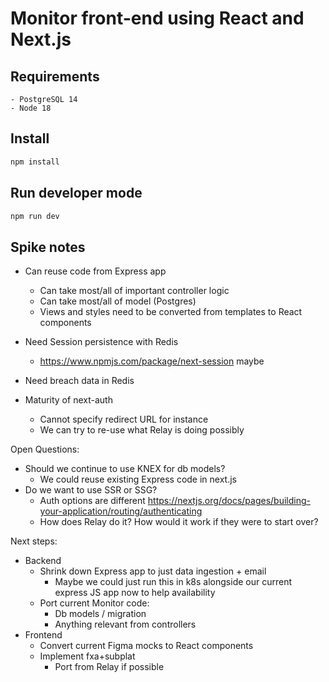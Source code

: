 # Monitor front-end using React and Next.js

## Requirements

    - PostgreSQL 14
    - Node 18

## Install

```sh
npm install
```

## Run developer mode

```sh
npm run dev
```

## Spike notes

- Can reuse code from Express app
    - Can take most/all of important controller logic
    - Can take most/all of model (Postgres)
    - Views and styles need to be converted from templates to React components

- Need Session persistence with Redis
    - https://www.npmjs.com/package/next-session maybe
- Need breach data in Redis
- Maturity of next-auth
    - Cannot specify redirect URL for instance
    - We can try to re-use what Relay is doing possibly


Open Questions:

- Should we continue to use KNEX for db models?
    - We could reuse existing Express code in next.js
- Do we want to use SSR or SSG?
    - Auth options are different https://nextjs.org/docs/pages/building-your-application/routing/authenticating
    - How does Relay do it? How would it work if they were to start over?

Next steps:

- Backend
    - Shrink down Express app to just data ingestion + email
        - Maybe we could just run this in k8s alongside our current express JS app now to help availability
    - Port current Monitor code:
        - Db models / migration
        - Anything relevant from controllers
- Frontend
    - Convert current Figma mocks to React components
    - Implement fxa+subplat
        - Port from Relay if possible
